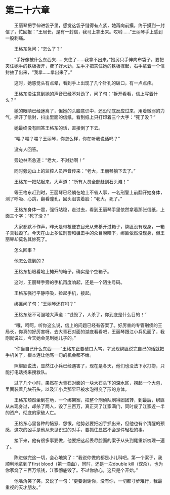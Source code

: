 #	第二十六章

　　王丽琴把手伸进袋子里，感觉这袋子缝得有点紧，她再向前摸，终于摸到一封信了，忙回报：“王局长，是有一封信，我马上拿出来。哎哟……”王丽琴手上感到一股刺痛。

　　王格东急问：“怎么了？”

　　“手好像被什么东西夹……夹住了……我拿不出来，”她另只手伸向布袋子，要把夹住她手的铁板扳开，费了好大劲，左手才把夹住她的铁板撑起，右手拿着一个信封抽了出来，“我拿……拿出来了。”

　　这时，她感觉头有点晕，看到手上出现了几个针孔的破口，有一点点疼。

　　王格东没注意到她的声音已经不对劲了，问了句：“拆开看看，信上写着什么？”

　　她的眼睛已经迷离了，但她的头脑意识中，还没彻底反应过来，用着微弱的力气，撕开了信封，抖出里面的信纸，看到纸上只打印着三个大字：“死了没？”

　　她最终没有回答王格东的话，直接倒了下去。

　　“喂？喂？喂？王丽琴，你怎么样，你在听我说话吗？”

　　没有人回答。

　　旁边林杰急道：“老大，不对劲啊！”

　　同时旁边山上的监控人员声音传来：“老大，王丽琴躺下去了。”

　　王格东一把站起来，大声道：“所有人员全部赶到石头滩！”

　　等王格东赶到时，王丽琴已经躺在地上不省人事，一名刑警上前翻开她身体，测了呼吸、心跳，翻看瞳孔，回头沮丧着脸：“老大，死了。”

　　王格东身体一震，强行站稳，走过去，看到王丽琴手里依然拿着那张信纸，上面三个字：“死了没？”

　　大家都默不作声，昨天是带枪便衣目光从未移开过箱子，绑匪没有现身，一箱子真钱毁了。今天在山上多位刑警和狙击手的众目睽睽下，绑匪依然没现身，但王丽琴却莫名其妙死了。

　　怎么回事？

　　他怎么做到的？

　　王格东抬眼看地上摊开的箱子，确实是个空箱子。

　　这时，王丽琴手旁的手机再度响起，还是一个陌生号码。

　　王格东强行平静呼吸，捡起手机，接起。

　　绑匪问了句：“王丽琴还在吗？”

　　王格东怒不可遏地大声道：“钱毁了，人杀了，你到底是什么目的！”

　　“哦，呵呵，听你这么说，信上的问题已经有答案了。好厉害的专管刑侦的王局长，你真的好厉害呀。去大青石对面的湖底看看吧，王丽琴跟江小兵见面了，我刚就说过，今天她会见到她儿子的。”

　　“你当自己什么东西——”王格东正要破口大骂，才发现绑匪说完自己的话就把手机关了，根本连让他骂一句的机会都不给。

　　照绑匪说法，显然江小兵已经遇害了，现在是冬天，他们也没法下水打捞，只能打电话找来搜救队。

　　过了几个小时，果然在大青石对面的一块大石头下的深水区，捞起一个大包，里面装着几块石头，以及江小兵那早已被水泡得变了形的身体。

　　王格东颓然坐到在地，一个绑架案，把整个刑侦队刷得团团转，到最后，绑匪从未现身过，却杀了两人，毁了三百万，真正灭了江家满门，同时废了江家近一半的资产，彻底的家破人亡。

　　王格东心里各种的恼怒、怨恨，他势必要把凶手抓出来，但他也有个清醒的预感，这次的凶手是他从未见识过的对手，要抓住显然不会是件轻松的事。

　　接下来，他有很多事要做，他要把这起丢尽脸面的案子从头到尾重新梳理一遍了。

　　陈进做完这一切，会心地笑了：“我说你做的都是小儿科吧。第一个案子，我顺利地拿到了first blood（第一滴血），同时，还是一次double kill（双杀），也为你家烧了三百万纸钱，江家彻底毁了。不过你放心，这只是个开始。”

　　他嘴角笑了笑，又说了一句：“更要谢谢你，没有你，一切都寸步难行，我最重视的天才朋友。”